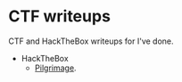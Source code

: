 # CTF writeups
CTF and HackTheBox writeups for I've done.

- HackTheBox
  - [Pilgrimage](machine/Pilgrimage/README.md).  

